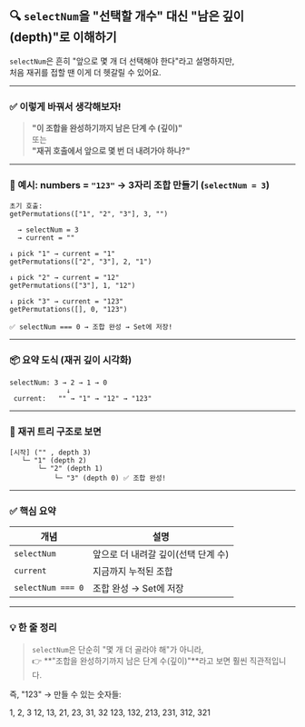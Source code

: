 ## 🔍 `selectNum`을 "선택할 개수" 대신 "남은 깊이(depth)"로 이해하기

`selectNum`은 흔히 "앞으로 몇 개 더 선택해야 한다"라고 설명하지만,  
처음 재귀를 접할 땐 이게 더 헷갈릴 수 있어요.

---

### ✅ 이렇게 바꿔서 생각해보자!

> **"이 조합을 완성하기까지 남은 단계 수 (깊이)"**  
> 또는  
> **"재귀 호출에서 앞으로 몇 번 더 내려가야 하나?"**

---

### 📘 예시: numbers = `"123"` → 3자리 조합 만들기 (`selectNum = 3`)

```plaintext
초기 호출:
getPermutations(["1", "2", "3"], 3, "")

  → selectNum = 3
  → current = ""

↓ pick "1" → current = "1"
getPermutations(["2", "3"], 2, "1")

↓ pick "2" → current = "12"
getPermutations(["3"], 1, "12")

↓ pick "3" → current = "123"
getPermutations([], 0, "123")

✅ selectNum === 0 → 조합 완성 → Set에 저장!
```

---

### 📦 요약 도식 (재귀 깊이 시각화)

```plaintext
selectNum: 3 → 2 → 1 → 0
              ↓
 current:   "" → "1" → "12" → "123"
```

---

### 🌳 재귀 트리 구조로 보면

```plaintext
[시작] ("" , depth 3)
   └─ "1" (depth 2)
       └─ "2" (depth 1)
           └─ "3" (depth 0) ✅ 조합 완성!
```

---

### ✅ 핵심 요약

| 개념              | 설명                                |
| ----------------- | ----------------------------------- |
| `selectNum`       | 앞으로 더 내려갈 깊이(선택 단계 수) |
| `current`         | 지금까지 누적된 조합                |
| `selectNum === 0` | 조합 완성 → Set에 저장              |

---

### 💡 한 줄 정리

> `selectNum`은 단순히 "몇 개 더 골라야 해"가 아니라,  
> 👉 **"조합을 완성하기까지 남은 단계 수(깊이)"**라고 보면 훨씬 직관적입니다.

즉,
"123" → 만들 수 있는 숫자들:

1, 2, 3
12, 13, 21, 23, 31, 32
123, 132, 213, 231, 312, 321
